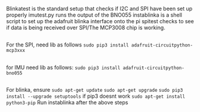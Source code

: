 Blinkatest is the standard setup that checks if I2C and SPI have been set up properly
imutest.py runs the output of the BNO055
instablinka is a shell script to set up the adafruit blinka interface onto the pi
spitest checks to see if data is being received over SPI/The MCP3008 chip is working.
##
For the SPI, need lib as follows 
`sudo pip3 install adafruit-circuitpython-mcp3xxx`
##

##
for IMU need lib as follows:
`sudo pip3 install adafruit-circuitpython-bno055`
##

##
For blinka, ensure
`sudo apt-get update`
`sudo apt-get upgrade`
`sudo pip3 install --upgrade setuptools`
if pip3 doesnt work
`sudo apt-get install python3-pip`
Run instablinka after the above steps
##

